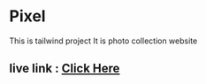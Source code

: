 <h1>Pixel</h1>
This is  tailwind project 
It is photo collection website
<h2>live link : <a href="https://tailwind-project-d9330.web.app/">Click Here</a></h2>

